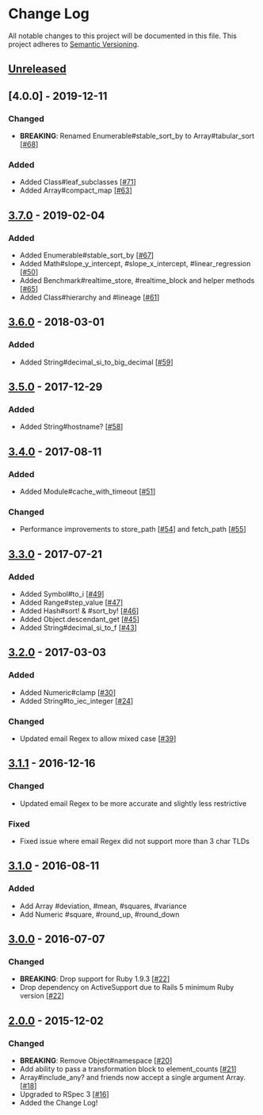 # Change Log
All notable changes to this project will be documented in this file.
This project adheres to [Semantic Versioning](http://semver.org/).

## [Unreleased]

## [4.0.0] - 2019-12-11
### Changed
- **BREAKING**: Renamed Enumerable#stable_sort_by to Array#tabular_sort [[#68](https://github.com/ManageIQ/more_core_extensions/pull/68)]

### Added
- Added Class#leaf_subclasses [[#71](https://github.com/ManageIQ/more_core_extensions/pull/71)]
- Added Array#compact_map [[#63](https://github.com/ManageIQ/more_core_extensions/pull/63)]

## [3.7.0] - 2019-02-04
### Added
- Added Enumerable#stable_sort_by [[#67](https://github.com/ManageIQ/more_core_extensions/pull/67)]
- Added Math#slope_y_intercept, #slope_x_intercept, #linear_regression [[#50](https://github.com/ManageIQ/more_core_extensions/pull/50)]
- Added Benchmark#realtime_store, #realtime_block and helper methods [[#65](https://github.com/ManageIQ/more_core_extensions/pull/65)]
- Added Class#hierarchy and #lineage [[#61](https://github.com/ManageIQ/more_core_extensions/pull/61)]

## [3.6.0] - 2018-03-01
### Added
- Added String#decimal_si_to_big_decimal [[#59](https://github.com/ManageIQ/more_core_extensions/pull/59)]

## [3.5.0] - 2017-12-29
### Added
- Added String#hostname? [[#58](https://github.com/ManageIQ/more_core_extensions/pull/58)]

## [3.4.0] - 2017-08-11
### Added
- Added Module#cache_with_timeout [[#51](https://github.com/ManageIQ/more_core_extensions/pull/51)]

### Changed
- Performance improvements to store_path [[#54](https://github.com/ManageIQ/more_core_extensions/pull/54)]
  and fetch_path [[#55](https://github.com/ManageIQ/more_core_extensions/pull/55)]

## [3.3.0] - 2017-07-21
### Added
- Added Symbol#to_i [[#49](https://github.com/ManageIQ/more_core_extensions/pull/49)]
- Added Range#step_value [[#47](https://github.com/ManageIQ/more_core_extensions/pull/47)]
- Added Hash#sort! & #sort_by! [[#46](https://github.com/ManageIQ/more_core_extensions/pull/46)]
- Added Object.descendant_get [[#45](https://github.com/ManageIQ/more_core_extensions/pull/45)]
- Added String#decimal_si_to_f [[#43](https://github.com/ManageIQ/more_core_extensions/pull/43)]

## [3.2.0] - 2017-03-03
### Added
- Added Numeric#clamp [[#30](https://github.com/ManageIQ/more_core_extensions/pull/30)]
- Added String#to_iec_integer [[#24](https://github.com/ManageIQ/more_core_extensions/pull/24)]

### Changed
- Updated email Regex to allow mixed case [[#39](https://github.com/ManageIQ/more_core_extensions/pull/39)]

## [3.1.1] - 2016-12-16
### Changed
- Updated email Regex to be more accurate and slightly less restrictive

### Fixed
- Fixed issue where email Regex did not support more than 3 char TLDs

## [3.1.0] - 2016-08-11
### Added
- Add Array #deviation, #mean, #squares, #variance
- Add Numeric #square, #round_up, #round_down

## [3.0.0] - 2016-07-07
### Changed
- **BREAKING**: Drop support for Ruby 1.9.3 [[#22](https://github.com/ManageIQ/more_core_extensions/pull/22)]
- Drop dependency on ActiveSupport due to Rails 5 minimum Ruby version [[#22](https://github.com/ManageIQ/more_core_extensions/pull/22)]

## [2.0.0] - 2015-12-02
### Changed
- **BREAKING**: Remove Object#namespace [[#20](https://github.com/ManageIQ/more_core_extensions/pull/20)]
- Add ability to pass a transformation block to element_counts [[#21](https://github.com/ManageIQ/more_core_extensions/pull/21)]
- Array#include_any? and friends now accept a single argument Array. [[#18](https://github.com/ManageIQ/more_core_extensions/pull/18)]
- Upgraded to RSpec 3 [[#16](https://github.com/ManageIQ/more_core_extensions/pull/16)]
- Added the Change Log!

[Unreleased]: https://github.com/ManageIQ/more_core_extensions/compare/v3.7.0...HEAD
[3.7.0]: https://github.com/ManageIQ/more_core_extensions/compare/v3.6.0...v3.7.0
[3.6.0]: https://github.com/ManageIQ/more_core_extensions/compare/v3.5.0...v3.6.0
[3.5.0]: https://github.com/ManageIQ/more_core_extensions/compare/v3.4.0...v3.5.0
[3.4.0]: https://github.com/ManageIQ/more_core_extensions/compare/v3.3.0...v3.4.0
[3.3.0]: https://github.com/ManageIQ/more_core_extensions/compare/v3.2.0...v3.3.0
[3.2.0]: https://github.com/ManageIQ/more_core_extensions/compare/v3.1.1...v3.2.0
[3.1.1]: https://github.com/ManageIQ/more_core_extensions/compare/v3.1.0...v3.1.1
[3.1.0]: https://github.com/ManageIQ/more_core_extensions/compare/v3.0.0...v3.1.0
[3.0.0]: https://github.com/ManageIQ/more_core_extensions/compare/v2.0.0...v3.0.0
[2.0.0]: https://github.com/ManageIQ/more_core_extensions/compare/v1.2.0...v2.0.0
